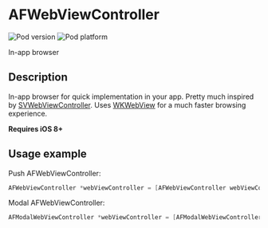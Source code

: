 AFWebViewController
===================
![Pod version](http://img.shields.io/cocoapods/v/AFWebViewController.svg?style=flat)
![Pod platform](http://img.shields.io/cocoapods/p/AFWebViewController.svg?style=flat)

In-app browser

## Description

In-app browser for quick implementation in your app. Pretty much inspired by [SVWebViewController](https://github.com/TransitApp/SVWebViewController). 
Uses [WKWebView](https://developer.apple.com/library/IOs/documentation/WebKit/Reference/WKWebView_Ref/index.html) for a much faster browsing experience. 

**Requires iOS 8+**

## Usage example

Push AFWebViewController:
```objectivec
AFWebViewController *webViewController = [AFWebViewController webViewControllerWithAddress:@"https://google.com"];
```

Modal AFWebViewController:
```objectivec
AFModalWebViewController *webViewController = [AFModalWebViewController webViewControllerWithAddress:@"https://google.com"];
```

